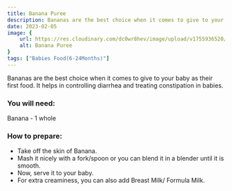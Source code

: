 ```yaml
---
title: Banana Puree
description: Bananas are the best choice when it comes to give to your baby as their first food. It helps in controlling diarrhea and treating constipation in babies...
date: 2023-02-05
image: {
    url: https://res.cloudinary.com/dc0wr8hev/image/upload/v1755936520/Banana_Puree_ghmk70.jpg ,
    alt: Banana Puree
}
tags: ["Babies Food(6-24Months)"]
---
```

Bananas are the best choice when it comes to give to your baby as their first food. It helps in controlling diarrhea and treating constipation in babies.

### You will need:


Banana - 1 whole


### How to prepare:


- Take off the skin of Banana.
- Mash it nicely with a fork/spoon or you can blend it in a blender until it is smooth.
- Now, serve it to your baby.
- For extra creaminess, you can also add Breast Milk/ Formula Milk.
